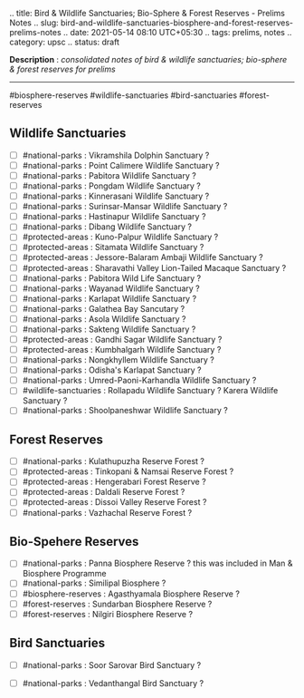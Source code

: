 .. title: Bird & Wildlife Sanctuaries; Bio-Sphere & Forest Reserves - Prelims Notes
.. slug: bird-and-wildlife-sanctuaries-biosphere-and-forest-reserves-prelims-notes
.. date: 2021-05-14 08:10 UTC+05:30
.. tags: prelims, notes
.. category: upsc
.. status: draft

**Description** : *consolidated notes of bird & wildlife sanctuaries; bio-sphere & forest reserves for prelims*

***
<!-- TEASER_END -->

#biosphere-reserves #wildlife-sanctuaries #bird-sanctuaries #forest-reserves 

## Wildlife Sanctuaries
- [ ]  #national-parks : Vikramshila Dolphin Sanctuary ? 
- [ ]  #national-parks : Point Calimere Wildlife Sanctuary ? 
- [ ]  #national-parks : Pabitora Wildlife Sanctuary ? 
- [ ]  #national-parks : Pongdam Wildlife Sanctuary ? 
- [ ]  #national-parks : Kinnerasani Wildlife Sanctuary ? 
- [ ]  #national-parks : Surinsar-Mansar Wildlife Sanctuary ? 
- [ ]  #national-parks : Hastinapur Wildlife Sanctuary ? 
- [ ]  #national-parks : Dibang Wildlife Sanctuary ? 
- [ ]  #protected-areas : Kuno-Palpur Wildlife Sanctuary ? 
- [ ]  #protected-areas : Sitamata Wildlife Sanctuary ? 
- [ ]  #protected-areas : Jessore-Balaram Ambaji Wildlife Sanctuary ? 
- [ ]  #protected-areas : Sharavathi Valley Lion-Tailed Macaque Sanctuary ? 
- [ ] #national-parks : Pabitora Wild Life Sanctuary ? 
- [ ] #national-parks : Wayanad Wildlife Sanctuary ? 
- [ ] #national-parks : Karlapat Wildlife Sanctuary ? 
- [ ] #national-parks : Galathea Bay Sancutary ?
- [ ] #national-parks : Asola Wildlife Sanctuary ? 
- [ ]  #national-parks : Sakteng Wildlife Sanctuary ? 
- [ ]  #protected-areas : Gandhi Sagar Wildlife Sanctuary ? 
- [ ]  #protected-areas : Kumbhalgarh Wildlife Sanctuary ? 
- [ ] #national-parks : Nongkhyllem Wildlife Sanctuary ? 
- [ ] #national-parks : Odisha's Karlapat Sanctuary ? 
- [ ] #national-parks : Umred-Paoni-Karhandla Wildlife Sanctuary ? 
- [ ] #wildlife-sanctuaries : Rollapadu Wildlife Sanctuary ? Karera Wildlife Sanctuary ? 
- [ ] #national-parks : Shoolpaneshwar Wildlife Sanctuary ? 

## Forest Reserves
- [ ]  #national-parks : Kulathupuzha Reserve Forest ? 
- [ ]  #protected-areas : Tinkopani & Namsai Reserve Forest ? 
- [ ]  #protected-areas : Hengerabari Forest Reserve ? 
- [ ]  #protected-areas : Daldali Reserve Forest ? 
- [ ]  #protected-areas : Dissoi Valley Reserve Forest ? 
- [ ] #national-parks : Vazhachal Reserve Forest ?

## Bio-Spehere Reserves
- [ ]  #national-parks : Panna Biosphere Reserve ? this was included in Man & Biosphere Programme 
- [ ] #national-parks : Similipal Biosphere ? 
- [ ] #biosphere-reserves : Agasthyamala Biosphere Reserve ?
- [ ] #forest-reserves : Sundarban Biosphere Reserve ? 
- [ ] #forest-reserves : Nilgiri Biosphere Reserve ? 

## Bird Sanctuaries
- [ ]  #national-parks : Soor Sarovar Bird Sanctuary ? 
- [ ]  #national-parks : Vedanthangal Bird Sanctuary ?

